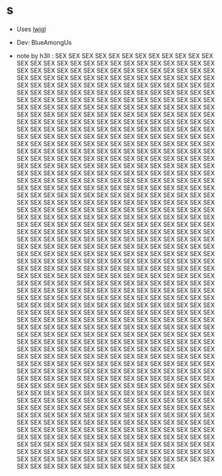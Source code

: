 # s

- Uses [lwjgl](https://www.lwjgl.org/)
- Dev: BlueAmongUs

- note by h3ll :
SEX SEX SEX SEX SEX SEX SEX SEX SEX SEX SEX SEX SEX SEX SEX SEX SEX SEX SEX SEX SEX SEX SEX SEX SEX SEX SEX SEX SEX SEX SEX SEX SEX SEX SEX SEX SEX SEX SEX SEX SEX SEX SEX SEX SEX SEX SEX SEX SEX SEX SEX SEX SEX SEX SEX SEX SEX SEX SEX SEX SEX SEX SEX SEX SEX SEX SEX SEX SEX SEX SEX SEX SEX SEX SEX SEX SEX SEX SEX SEX SEX SEX SEX SEX SEX SEX SEX SEX SEX SEX SEX SEX SEX SEX SEX SEX SEX SEX SEX SEX SEX SEX SEX SEX SEX SEX SEX SEX SEX SEX SEX SEX SEX SEX SEX SEX SEX SEX SEX SEX SEX SEX SEX SEX SEX SEX SEX SEX SEX SEX SEX SEX SEX SEX SEX SEX SEX SEX SEX SEX SEX SEX SEX SEX SEX SEX SEX SEX SEX SEX SEX SEX SEX SEX SEX SEX SEX SEX SEX SEX SEX SEX SEX SEX SEX SEX SEX SEX SEX SEX SEX SEX SEX SEX SEX SEX SEX SEX SEX SEX SEX SEX SEX SEX SEX SEX SEX SEX SEX SEX SEX SEX SEX SEX SEX SEX SEX SEX SEX SEX SEX SEX SEX SEX SEX SEX SEX SEX SEX SEX SEX SEX SEX SEX SEX SEX SEX SEX SEX SEX SEX SEX SEX SEX SEX SEX SEX SEX SEX SEX SEX SEX SEX SEX SEX SEX SEX SEX SEX SEX SEX SEX SEX SEX SEX SEX SEX SEX SEX SEX SEX SEX SEX SEX SEX SEX SEX SEX SEX SEX SEX SEX SEX SEX SEX SEX SEX SEX SEX SEX SEX SEX SEX SEX SEX SEX SEX SEX SEX SEX SEX SEX SEX SEX SEX SEX SEX SEX SEX SEX SEX SEX SEX SEX SEX SEX SEX SEX SEX SEX SEX SEX SEX SEX SEX SEX SEX SEX SEX SEX SEX SEX SEX SEX SEX SEX SEX SEX SEX SEX SEX SEX SEX SEX SEX SEX SEX SEX SEX SEX SEX SEX SEX SEX SEX SEX SEX SEX SEX SEX SEX SEX SEX SEX SEX SEX SEX SEX SEX SEX SEX SEX SEX SEX SEX SEX SEX SEX SEX SEX SEX SEX SEX SEX SEX SEX SEX SEX SEX SEX SEX SEX SEX SEX SEX SEX SEX SEX SEX SEX SEX SEX SEX SEX SEX SEX SEX SEX SEX SEX SEX SEX SEX SEX SEX SEX SEX SEX SEX SEX SEX SEX SEX SEX SEX SEX SEX SEX SEX SEX SEX SEX SEX SEX SEX SEX SEX SEX SEX SEX SEX SEX SEX SEX SEX SEX SEX SEX SEX SEX SEX SEX SEX SEX SEX SEX SEX SEX SEX SEX SEX SEX SEX SEX SEX SEX SEX SEX SEX SEX SEX SEX SEX SEX SEX SEX SEX SEX SEX SEX SEX SEX SEX SEX SEX SEX SEX SEX SEX SEX SEX SEX SEX SEX SEX SEX SEX SEX SEX SEX SEX SEX SEX SEX SEX SEX SEX SEX SEX SEX SEX SEX SEX SEX SEX SEX SEX SEX SEX SEX SEX SEX SEX SEX SEX SEX SEX SEX SEX SEX SEX SEX SEX SEX SEX SEX SEX SEX SEX SEX SEX SEX SEX SEX SEX SEX SEX SEX SEX SEX SEX SEX SEX SEX SEX SEX SEX SEX SEX SEX SEX SEX SEX SEX SEX SEX SEX SEX SEX SEX SEX SEX SEX SEX SEX SEX SEX SEX SEX SEX SEX SEX SEX SEX SEX SEX SEX SEX SEX SEX SEX SEX SEX SEX SEX SEX SEX SEX SEX SEX SEX SEX SEX SEX SEX SEX SEX SEX SEX SEX SEX SEX SEX SEX SEX SEX SEX SEX SEX SEX SEX SEX SEX SEX SEX SEX SEX SEX SEX SEX SEX SEX SEX SEX SEX SEX SEX SEX SEX SEX SEX SEX SEX SEX SEX SEX SEX SEX SEX SEX SEX SEX SEX SEX SEX SEX SEX SEX SEX SEX SEX SEX SEX SEX SEX SEX SEX SEX SEX SEX SEX SEX SEX SEX SEX SEX SEX SEX SEX SEX SEX SEX SEX SEX SEX SEX SEX SEX SEX SEX SEX SEX SEX SEX SEX SEX SEX SEX SEX SEX SEX SEX SEX SEX SEX SEX SEX SEX SEX SEX SEX SEX SEX SEX SEX SEX SEX SEX SEX SEX SEX SEX SEX SEX SEX SEX SEX SEX SEX SEX SEX SEX SEX SEX SEX SEX SEX SEX SEX SEX SEX SEX SEX SEX SEX SEX SEX SEX SEX SEX SEX SEX SEX SEX SEX SEX SEX SEX SEX SEX SEX SEX SEX SEX SEX SEX SEX SEX SEX SEX SEX SEX SEX SEX SEX SEX SEX SEX SEX SEX SEX SEX SEX SEX SEX SEX SEX SEX SEX SEX SEX SEX SEX SEX SEX SEX SEX SEX SEX SEX SEX SEX SEX SEX SEX SEX SEX SEX SEX SEX SEX SEX SEX SEX SEX SEX SEX SEX SEX SEX SEX SEX SEX SEX SEX SEX SEX SEX SEX SEX SEX SEX SEX SEX SEX SEX SEX SEX SEX SEX SEX SEX SEX SEX SEX SEX SEX SEX SEX SEX SEX SEX SEX SEX SEX SEX SEX SEX SEX SEX SEX SEX SEX SEX SEX SEX SEX SEX SEX 
